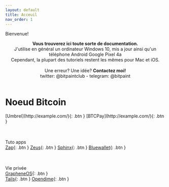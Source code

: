 ```yaml
---
layout: default
title: Acceuil
nav_order: 1
---
```

<span class="fs-8"> Bienvenue! </span>
<center>
<b>Vous trouverez ici toute sorte de documentation.</b><br>
J'utilise en général un ordinateur Windows 10, mis a jour ainsi qu'un téléphone Android Google Pixel 4a<br>
Cependant, la plupart des tutoriels restent les mêmes pour Mac et iOS.<br><br>
Une erreur? Une idée? <b>Contactez moi!<br></b>
twitter: @bitpaintclub - telegram: @bitpaint
</center>
<br>


# Noeud Bitcoin


<span class="fs-3">
[Umbrel](http://example.com/){: .btn }
</span>
<span class="fs-3">
[BTCPay](http://example.com/){: .btn }
</span>


<br><br>
<span class="fs-8">
Tuto apps
</span><br>
<span class="fs-3">
[Zap](http://example.com/){: .btn }
</span>
<span class="fs-3">
[Zeus](http://example.com/){: .btn }
</span>
<span class="fs-3">
[Sphinx](http://example.com/){: .btn }
</span>
<span class="fs-3">
[Bluewallet](http://example.com/){: .btn }
</span>

<br><br>
<span class="fs-8">
Vie privée
</span><br>
<span class="fs-3">
[GrapheneOS](http://example.com/){: .btn }
</span><br>
<span class="fs-3">
[Tails](http://example.com/){: .btn }
</span>
<span class="fs-3">
[Opendime](http://example.com/){: .btn }
</span>



